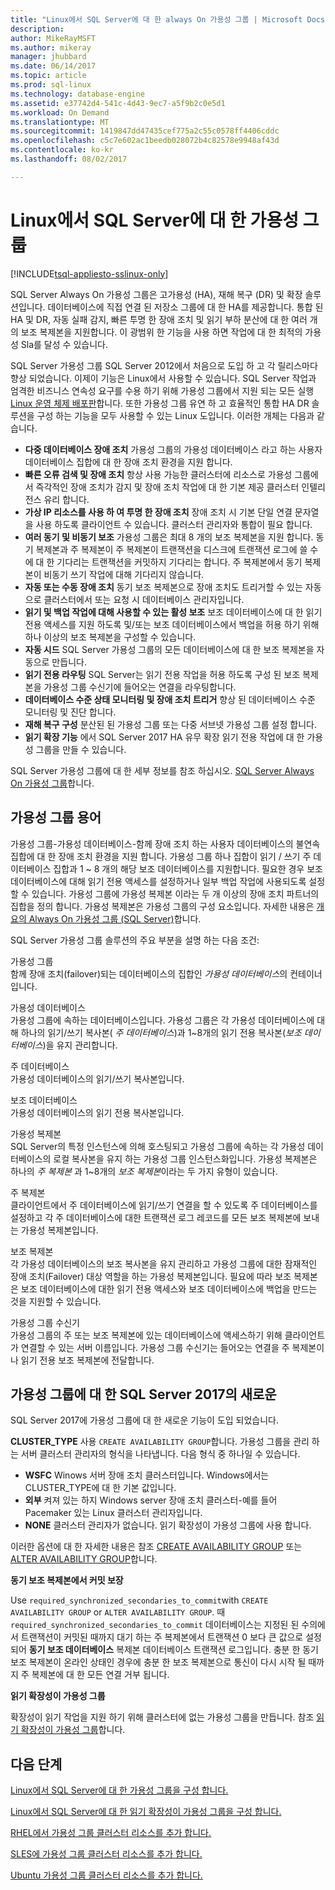 ```yaml
---
title: "Linux에서 SQL Server에 대 한 always On 가용성 그룹 | Microsoft Docs"
description: 
author: MikeRayMSFT
ms.author: mikeray
manager: jhubbard
ms.date: 06/14/2017
ms.topic: article
ms.prod: sql-linux
ms.technology: database-engine
ms.assetid: e37742d4-541c-4d43-9ec7-a5f9b2c0e5d1
ms.workload: On Demand
ms.translationtype: MT
ms.sourcegitcommit: 1419847dd47435cef775a2c55c0578ff4406cddc
ms.openlocfilehash: c5c7e602ac1beedb028072b4c82578e9948af43d
ms.contentlocale: ko-kr
ms.lasthandoff: 08/02/2017

---
```

# <a name="availability-groups-for-sql-server-on-linux"></a>Linux에서 SQL Server에 대 한 가용성 그룹

[!INCLUDE[tsql-appliesto-sslinux-only](../includes/tsql-appliesto-sslinux-only.md)]

SQL Server Always On 가용성 그룹은 고가용성 (HA), 재해 복구 (DR) 및 확장 솔루션입니다. 데이터베이스에 직접 연결 된 저장소 그룹에 대 한 HA를 제공합니다. 통합 된 HA 및 DR, 자동 실패 감지, 빠른 투명 한 장애 조치 및 읽기 부하 분산에 대 한 여러 개의 보조 복제본을 지원합니다. 이 광범위 한 기능을 사용 하면 작업에 대 한 최적의 가용성 Sla를 달성 수 있습니다.

SQL Server 가용성 그룹 SQL Server 2012에서 처음으로 도입 하 고 각 릴리스마다 향상 되었습니다. 이제이 기능은 Linux에서 사용할 수 있습니다. SQL Server 작업과 엄격한 비즈니스 연속성 요구를 수용 하기 위해 가용성 그룹에서 지원 되는 모든 실행 [Linux 운영 체제 배포판](sql-server-linux-release-notes.md)합니다. 또한 가용성 그룹 유연 하 고 효율적인 통합 HA DR 솔루션을 구성 하는 기능을 모두 사용할 수 있는 Linux 도입니다. 이러한 개체는 다음과 같습니다. 

- **다중 데이터베이스 장애 조치** 가용성 그룹의 가용성 데이터베이스 라고 하는 사용자 데이터베이스 집합에 대 한 장애 조치 환경을 지원 합니다.
- **빠른 오류 검색 및 장애 조치** 항상 사용 가능한 클러스터에 리소스로 가용성 그룹에서 즉각적인 장애 조치가 감지 및 장애 조치 작업에 대 한 기본 제공 클러스터 인텔리전스 유리 합니다.
- **가상 IP 리소스를 사용 하 여 투명 한 장애 조치** 장애 조치 시 기본 단일 연결 문자열을 사용 하도록 클라이언트 수 있습니다. 클러스터 관리자와 통합이 필요 합니다.
- **여러 동기 및 비동기 보조** 가용성 그룹은 최대 8 개의 보조 복제본을 지원 합니다. 동기 복제본과 주 복제본이 주 복제본이 트랜잭션을 디스크에 트랜잭션 로그에 쓸 수에 대 한 기다리는 트랜잭션을 커밋하지 기다리는 합니다. 주 복제본에서 동기 복제본이 비동기 쓰기 작업에 대해 기다리지 않습니다.  
- **자동 또는 수동 장애 조치** 동기 보조 복제본으로 장애 조치도 트리거할 수 있는 자동으로 클러스터에서 또는 요청 시 데이터베이스 관리자입니다.
- **읽기 및 백업 작업에 대해 사용할 수 있는 활성 보조** 보조 데이터베이스에 대 한 읽기 전용 액세스를 지원 하도록 및/또는 보조 데이터베이스에서 백업을 허용 하기 위해 하나 이상의 보조 복제본을 구성할 수 있습니다.
- **자동 시드** SQL Server 가용성 그룹의 모든 데이터베이스에 대 한 보조 복제본을 자동으로 만듭니다.
- **읽기 전용 라우팅** SQL Server는 읽기 전용 작업을 허용 하도록 구성 된 보조 복제본을 가용성 그룹 수신기에 들어오는 연결을 라우팅합니다. 
- **데이터베이스 수준 상태 모니터링 및 장애 조치 트리거** 향상 된 데이터베이스 수준 모니터링 및 진단 합니다. 
- **재해 복구 구성** 분산된 된 가용성 그룹 또는 다중 서브넷 가용성 그룹 설정 합니다. 
- **읽기 확장 기능** 에서 SQL Server 2017 HA 유무 확장 읽기 전용 작업에 대 한 가용성 그룹을 만들 수 있습니다. 


SQL Server 가용성 그룹에 대 한 세부 정보를 참조 하십시오. [SQL Server Always On 가용성 그룹](http://msdn.microsoft.com/library/hh510230.aspx)합니다.

## <a name="availability-group-terminology"></a>가용성 그룹 용어

가용성 그룹-가용성 데이터베이스-함께 장애 조치 하는 사용자 데이터베이스의 불연속 집합에 대 한 장애 조치 환경을 지원 합니다. 가용성 그룹 하나 집합이 읽기 / 쓰기 주 데이터베이스 집합과 1 ~ 8 개의 해당 보조 데이터베이스를 지원합니다. 필요한 경우 보조 데이터베이스에 대해 읽기 전용 액세스를 설정하거나 일부 백업 작업에 사용되도록 설정할 수 있습니다. 가용성 그룹에 가용성 복제본 이라는 두 개 이상의 장애 조치 파트너의 집합을 정의 합니다. 가용성 복제본은 가용성 그룹의 구성 요소입니다. 자세한 내용은 [개요의 Always On 가용성 그룹 (SQL Server)](http://msdn.microsoft.com/library/ff877884.aspx)합니다.

SQL Server 가용성 그룹 솔루션의 주요 부분을 설명 하는 다음 조건:

 가용성 그룹  
 함께 장애 조치(failover)되는 데이터베이스의 집합인 *가용성 데이터베이스*의 컨테이너입니다.  
  
 가용성 데이터베이스  
 가용성 그룹에 속하는 데이터베이스입니다. 가용성 그룹은 각 가용성 데이터베이스에 대해 하나의 읽기/쓰기 복사본( *주 데이터베이스*)과 1~8개의 읽기 전용 복사본(*보조 데이터베이스*)을 유지 관리합니다.  
  
 주 데이터베이스  
 가용성 데이터베이스의 읽기/쓰기 복사본입니다.  
  
 보조 데이터베이스  
 가용성 데이터베이스의 읽기 전용 복사본입니다.  
  
 가용성 복제본  
 SQL Server의 특정 인스턴스에 의해 호스팅되고 가용성 그룹에 속하는 각 가용성 데이터베이스의 로컬 복사본을 유지 하는 가용성 그룹 인스턴스화입니다. 가용성 복제본은 하나의 *주 복제본* 과 1~8개의 *보조 복제본*이라는 두 가지 유형이 있습니다.  
  
 주 복제본  
 클라이언트에서 주 데이터베이스에 읽기/쓰기 연결을 할 수 있도록 주 데이터베이스를 설정하고 각 주 데이터베이스에 대한 트랜잭션 로그 레코드를 모든 보조 복제본에 보내는 가용성 복제본입니다.  
  
 보조 복제본  
 각 가용성 데이터베이스의 보조 복사본을 유지 관리하고 가용성 그룹에 대한 잠재적인 장애 조치(Failover) 대상 역할을 하는 가용성 복제본입니다. 필요에 따라 보조 복제본은 보조 데이터베이스에 대한 읽기 전용 액세스와 보조 데이터베이스에 백업을 만드는 것을 지원할 수 있습니다.  
  
 가용성 그룹 수신기  
 가용성 그룹의 주 또는 보조 복제본에 있는 데이터베이스에 액세스하기 위해 클라이언트가 연결할 수 있는 서버 이름입니다. 가용성 그룹 수신기는 들어오는 연결을 주 복제본이나 읽기 전용 보조 복제본에 전달합니다.  


## <a name="new-in-sql-server-2017-for-availability-groups"></a>가용성 그룹에 대 한 SQL Server 2017의 새로운

SQL Server 2017에 가용성 그룹에 대 한 새로운 기능이 도입 되었습니다.

**CLUSTER_TYPE** 사용 `CREATE AVAILABILITY GROUP`합니다. 가용성 그룹을 관리 하는 서버 클러스터 관리자의 형식을 나타냅니다. 다음 형식 중 하나일 수 있습니다.

   - **WSFC** Winows 서버 장애 조치 클러스터입니다. Windows에서는 CLUSTER_TYPE에 대 한 기본 값입니다.
   - **외부** 켜져 있는 하지 Windows server 장애 조치 클러스터-예를 들어 Pacemaker 있는 Linux 클러스터 관리자입니다.
   - **NONE** 클러스터 관리자가 없습니다. 읽기 확장성이 가용성 그룹에 사용 합니다.

이러한 옵션에 대 한 자세한 내용은 참조 [CREATE AVAILABILITY GROUP](http://msdn.microsoft.com/library/ff878399.aspx) 또는 [ALTER AVAILABILITY GROUP](http://msdn.microsoft.com/library/ff878601.aspx)합니다.

**동기 보조 복제본에서 커밋 보장**

Use `required_synchronized_secondaries_to_commit`with `CREATE AVAILABILITY GROUP` or `ALTER AVAILABILITY GROUP`. 때 `required_synchronized_secondaries_to_commit` 데이터베이스는 지정된 된 수의에서 트랜잭션이 커밋된 때까지 대기 하는 주 복제본에서 트랜잭션 0 보다 큰 값으로 설정 되어 **동기 보조 데이터베이스** 복제본 데이터베이스 트랜잭션 로그입니다. 충분 한 동기 보조 복제본이 온라인 상태인 경우에 충분 한 보조 복제본으로 통신이 다시 시작 될 때까지 주 복제본에 대 한 모든 연결 거부 됩니다.

**읽기 확장성이 가용성 그룹**

확장성이 읽기 작업을 지원 하기 위해 클러스터에 없는 가용성 그룹을 만듭니다. 참조 [읽기 확장성이 가용성 그룹](../database-engine/availability-groups/windows/read-scale-availability-groups.md)합니다.

## <a name="next-steps"></a>다음 단계

[Linux에서 SQL Server에 대 한 가용성 그룹을 구성 합니다.](sql-server-linux-availability-group-configure-ha.md)

[Linux에서 SQL Server에 대 한 읽기 확장성이 가용성 그룹을 구성 합니다.](sql-server-linux-availability-group-configure-rs.md)

[RHEL에서 가용성 그룹 클러스터 리소스를 추가 합니다.](sql-server-linux-availability-group-cluster-rhel.md)

[SLES에 가용성 그룹 클러스터 리소스를 추가 합니다.](sql-server-linux-availability-group-cluster-sles.md)

[Ubuntu 가용성 그룹 클러스터 리소스를 추가 합니다.](sql-server-linux-availability-group-cluster-ubuntu.md)

